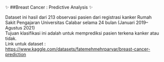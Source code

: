 ✨ ##Breast Cancer : Predictive Analysis ✨ <br>

Dataset ini hasil dari 213 observasi pasien dari registrasi kanker Rumah Sakit Pengajaran Universitas Calabar selama 24 bulan (Januari 2019–Agustus 2021) <br>
Tujuan klasifikasi ini adalah untuk memprediksi pasien terkena kanker atau tidak. <br>
Link untuk dataset : https://www.kaggle.com/datasets/fatemehmehrparvar/breast-cancer-prediction <br>
